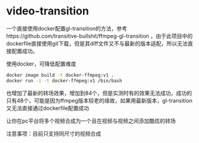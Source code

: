 # video-transition
一个直接使用docker配置gl-transition的方法，参考https://github.com/transitive-bullshit/ffmpeg-gl-transition ，由于此项目中的dockerfile直接使用git下载，但是其diff文件又不与最新的版本适配，所以无法直接配置成功。


使用docker，可降低配置难度

```bash
docker image build -t docker-ffmpeg:v1 .
docker run -i -t docker-ffmpeg:v1 /bin/bash
```

也增加了最新的转场效果，增加到84个，但是实测时有的效果无法成功，成功的只有48个，可能是因为ffmpeg版本较老的缘故，如果用最新版本，gl-transition又无法直接通过dockerfile配置成功


让你在pc平台将多个视频合成为一个且在视频与视频之间添加酷炫的转场

注意事项：目前只支持同尺寸的视频合成

